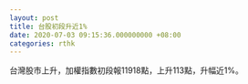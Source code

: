 ```yaml
---
layout: post
title: 台股初段升近1%
date: 2020-07-03 09:15:36.000000000 +08:00
categories: rthk
---
```


台灣股市上升，加權指數初段報11918點，上升113點，升幅近1%。
